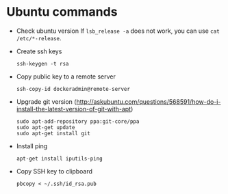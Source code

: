 # Ubuntu commands

* Check ubuntu version
  If `lsb_release -a` does not work, you can use `cat /etc/*-release`.

* Create ssh keys

  `ssh-keygen -t rsa`

* Copy public key to a remote server

   `ssh-copy-id dockeradmin@remote-server`  

* Upgrade git version (http://askubuntu.com/questions/568591/how-do-i-install-the-latest-version-of-git-with-apt)

   ```
   sudo apt-add-repository ppa:git-core/ppa
   sudo apt-get update
   sudo apt-get install git
   ```

* Install ping

  `apt-get install iputils-ping`

* Copy SSH key to clipboard

  `pbcopy < ~/.ssh/id_rsa.pub`
